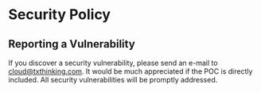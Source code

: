 # Security Policy

## Reporting a Vulnerability

If you discover a security vulnerability, please send an e-mail to cloud@txthinking.com.
It would be much appreciated if the POC is directly included.
All security vulnerabilities will be promptly addressed.
